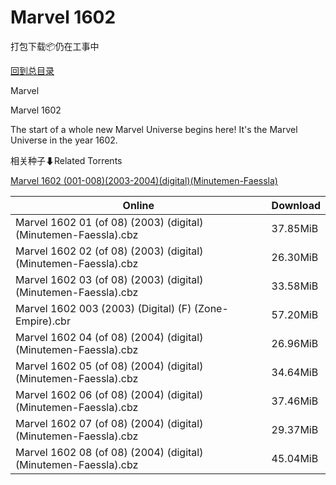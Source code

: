 # Marvel 1602

打包下载📦仍在工事中

[回到总目录](/Catalogs.md)

Marvel

Marvel 1602

The start of a whole new Marvel Universe begins here! It's the Marvel Universe in the year 1602.





相关种子⬇Related Torrents

[Marvel 1602 (001-008)(2003-2004)(digital)(Minutemen-Faessla)](https://github.com/alicewish/markdown/blob/master/torrent/Marvel-1602--001-008--2003-2004--digital--Minutemen-Faessla.md)

Online | Download
--- | ---
Marvel 1602 01 (of 08) (2003) (digital) (Minutemen-Faessla).cbz | 37.85MiB
Marvel 1602 02 (of 08) (2003) (digital) (Minutemen-Faessla).cbz | 26.30MiB
Marvel 1602 03 (of 08) (2003) (digital) (Minutemen-Faessla).cbz | 33.58MiB
Marvel 1602 003 (2003) (Digital) (F) (Zone-Empire).cbr | 57.20MiB
Marvel 1602 04 (of 08) (2004) (digital) (Minutemen-Faessla).cbz | 26.96MiB
Marvel 1602 05 (of 08) (2004) (digital) (Minutemen-Faessla).cbz | 34.64MiB
Marvel 1602 06 (of 08) (2004) (digital) (Minutemen-Faessla).cbz | 37.46MiB
Marvel 1602 07 (of 08) (2004) (digital) (Minutemen-Faessla).cbz | 29.37MiB
Marvel 1602 08 (of 08) (2004) (digital) (Minutemen-Faessla).cbz | 45.04MiB